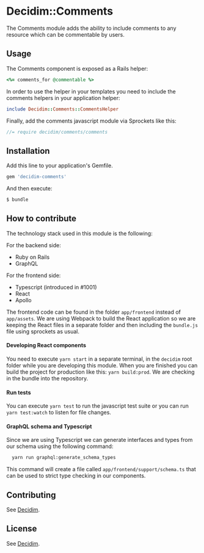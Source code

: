 # Decidim::Comments

The Comments module adds the ability to include comments to any resource which can be commentable by users.

## Usage

The Comments component is exposed as a Rails helper:

```ruby
<%= comments_for @commentable %>
```

In order to use the helper in your templates you need to include the comments helpers in your application helper:

```ruby
include Decidim::Comments::CommentsHelper
```

Finally, add the comments javascript module via Sprockets like this:

```javascript
//= require decidim/comments/comments
```

## Installation

Add this line to your application's Gemfile.

```ruby
gem 'decidim-comments'
```

And then execute:
```bash
$ bundle
```

## How to contribute

The technology stack used in this module is the following:

For the backend side:
  - Ruby on Rails
  - GraphQL

For the frontend side:
  - Typescript (introduced in #1001)
  - React
  - Apollo

The frontend code can be found in the folder `app/frontend` instead of `app/assets`. We are using Webpack to build the React application so we are keeping the React files in a separate folder and then including the `bundle.js` file using sprockets as usual.

#### Developing React components

You need to execute `yarn start` in a separate terminal, in the `decidim` root folder while you are developing this module. When you are finished you can build the project for production like this: `yarn build:prod`. We are checking in the bundle into the repository.

#### Run tests

You can execute `yarn test` to run the javascript test suite or you can run `yarn test:watch` to listen for file changes.

#### GraphQL schema and Typescript

Since we are using Typescript we can generate interfaces and types from our schema using the following command:

```bash
  yarn run graphql:generate_schema_types
```

This command will create a file called `app/frontend/support/schema.ts` that can be used to strict type checking in our components.

## Contributing
See [Decidim](https://github.com/AjuntamentdeBarcelona/decidim).

## License
See [Decidim](https://github.com/AjuntamentdeBarcelona/decidim).
